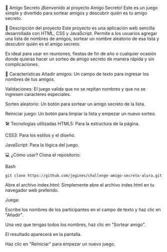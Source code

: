 🎁 Amigo Secreto ¡Bienvenido al proyecto Amigo Secreto! Este es un juego simple y divertido para sortear amigos y descubrir quién es tu amigo secreto.

📝 Descripción del proyecto Este proyecto es una aplicación web sencilla desarrollada con HTML, CSS y JavaScript. Permite a los usuarios agregar una lista de nombres de amigos, sortear un nombre aleatorio de esa lista y descubrir quién es el amigo secreto.

Es ideal para usar en reuniones, fiestas de fin de año o cualquier ocasión donde quieras hacer un sorteo de amigo secreto de manera rápida y sin complicaciones.

🚀 Características Añadir amigos: Un campo de texto para ingresar los nombres de tus amigos.

Validaciones: El juego valida que no se repitan nombres y que no se ingresen caracteres especiales.

Sorteo aleatorio: Un botón para sortear un amigo secreto de la lista.

Reiniciar juego: Un botón para limpiar la lista y empezar un nuevo sorteo.

🛠️ Tecnologías utilizadas HTML5: Para la estructura de la página.

CSS3: Para los estilos y el diseño.

JavaScript: Para la lógica del juego.

💻 ¿Cómo usar? Clona el repositorio:

Bash

```git clone https://github.com/jegines/challenge-amigo-secreto-alura.git```

Abre el archivo index.html: Simplemente abre el archivo index.html en tu navegador web preferido.

Juega:

Escribe los nombres de los participantes en el campo de texto y haz clic en "Añadir".

Una vez que tengas todos los nombres, haz clic en "Sortear amigo".

El resultado aparecerá en la pantalla.

Haz clic en "Reiniciar" para empezar un nuevo juego.
